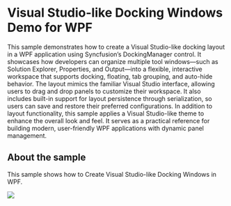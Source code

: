 # Visual Studio-like Docking Windows Demo for WPF
This sample demonstrates how to create a Visual Studio-like docking layout in a WPF application using Syncfusion’s DockingManager control. It showcases how developers can organize multiple tool windows—such as Solution Explorer, Properties, and Output—into a flexible, interactive workspace that supports docking, floating, tab grouping, and auto-hide behavior.
The layout mimics the familiar Visual Studio interface, allowing users to drag and drop panels to customize their workspace. It also includes built-in support for layout persistence through serialization, so users can save and restore their preferred configurations.
In addition to layout functionality, this sample applies a Visual Studio-like theme to enhance the overall look and feel. It serves as a practical reference for building modern, user-friendly WPF applications with dynamic panel management.

## About the sample
This sample shows how to Create Visual Studio-like Docking Windows in WPF.

![](https://blog.syncfusion.com/wp-content/uploads/2018/09/VSlikeDockWindow-1.png)
